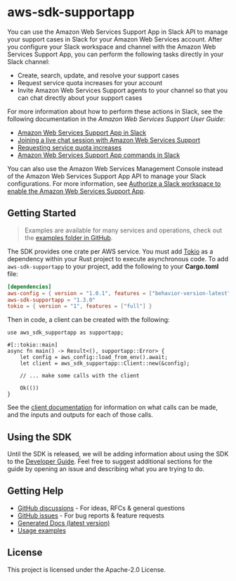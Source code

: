 # aws-sdk-supportapp

You can use the Amazon Web Services Support App in Slack API to manage your support cases in Slack for your Amazon Web Services account. After you configure your Slack workspace and channel with the Amazon Web Services Support App, you can perform the following tasks directly in your Slack channel:
  - Create, search, update, and resolve your support cases
  - Request service quota increases for your account
  - Invite Amazon Web Services Support agents to your channel so that you can chat directly about your support cases

For more information about how to perform these actions in Slack, see the following documentation in the _Amazon Web Services Support User Guide_:
  - [Amazon Web Services Support App in Slack](https://docs.aws.amazon.com/awssupport/latest/user/aws-support-app-for-slack.html)
  - [Joining a live chat session with Amazon Web Services Support](https://docs.aws.amazon.com/awssupport/latest/user/joining-a-live-chat-session.html)
  - [Requesting service quota increases](https://docs.aws.amazon.com/awssupport/latest/user/service-quota-increase.html)
  - [Amazon Web Services Support App commands in Slack](https://docs.aws.amazon.com/awssupport/latest/user/support-app-commands.html)

You can also use the Amazon Web Services Management Console instead of the Amazon Web Services Support App API to manage your Slack configurations. For more information, see [Authorize a Slack workspace to enable the Amazon Web Services Support App](https://docs.aws.amazon.com/awssupport/latest/user/authorize-slack-workspace.html).

## Getting Started

> Examples are available for many services and operations, check out the
> [examples folder in GitHub](https://github.com/awslabs/aws-sdk-rust/tree/main/examples).

The SDK provides one crate per AWS service. You must add [Tokio](https://crates.io/crates/tokio)
as a dependency within your Rust project to execute asynchronous code. To add `aws-sdk-supportapp` to
your project, add the following to your **Cargo.toml** file:

```toml
[dependencies]
aws-config = { version = "1.0.1", features = ["behavior-version-latest"] }
aws-sdk-supportapp = "1.3.0"
tokio = { version = "1", features = ["full"] }
```

Then in code, a client can be created with the following:

```rust,no_run
use aws_sdk_supportapp as supportapp;

#[::tokio::main]
async fn main() -> Result<(), supportapp::Error> {
    let config = aws_config::load_from_env().await;
    let client = aws_sdk_supportapp::Client::new(&config);

    // ... make some calls with the client

    Ok(())
}
```

See the [client documentation](https://docs.rs/aws-sdk-supportapp/latest/aws_sdk_supportapp/client/struct.Client.html)
for information on what calls can be made, and the inputs and outputs for each of those calls.

## Using the SDK

Until the SDK is released, we will be adding information about using the SDK to the
[Developer Guide](https://docs.aws.amazon.com/sdk-for-rust/latest/dg/welcome.html). Feel free to suggest
additional sections for the guide by opening an issue and describing what you are trying to do.

## Getting Help

* [GitHub discussions](https://github.com/awslabs/aws-sdk-rust/discussions) - For ideas, RFCs & general questions
* [GitHub issues](https://github.com/awslabs/aws-sdk-rust/issues/new/choose) - For bug reports & feature requests
* [Generated Docs (latest version)](https://awslabs.github.io/aws-sdk-rust/)
* [Usage examples](https://github.com/awslabs/aws-sdk-rust/tree/main/examples)

## License

This project is licensed under the Apache-2.0 License.

